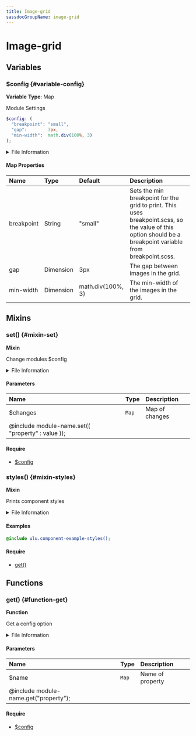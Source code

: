 ```yaml
---
title: Image-grid
sassdocGroupName: image-grid
---
```



# Image-grid

<div class="type-large">



</div>



## Variables




<div class="sassdoc-item-header">

###  $config {#variable-config}

  <div class="sassdoc-item-header__labels">
    <span class="tag tag--primary"><strong>Variable</strong></span> <span class="tag"><strong>Type</strong>: Map</span>
  </div>

</div>

  

Module Settings
    
    

``` scss
$config: (
  "breakpoint": "small",
  "gap":        3px,
  "min-width":  math.div(100%, 3)
);
```
  


<details>
  <summary>File Information</summary>
  
- **File:** _image-grid.scss
- **Group:** image-grid
- **Type:** variable
- **Lines (comments):** 13-17
- **Lines (code):** 19-23

</details>

    

#### Map Properties


|Name|Type|Default|Description|
|:--|:--|:--|:--|
|breakpoint|String|"small"|Sets the min breakpoint for the grid to print. This uses breakpoint.scss, so the value of this option should be a breakpoint variable from breakpoint.scss.|
|gap|Dimension|3px|The gap between images in the grid.|
|min-width|Dimension|math.div(100%, 3)|The min-width of the images in the grid.|

    
  

## Mixins




<div class="sassdoc-item-header">

###  set() {#mixin-set}

  <div class="sassdoc-item-header__labels">
    <span class="tag tag--primary"><strong>Mixin</strong></span>
  </div>

</div>

  

Change modules $config
    
    


<details>
  <summary>File Information</summary>
  
- **File:** _image-grid.scss
- **Group:** image-grid
- **Type:** mixin
- **Lines (comments):** 25-27
- **Lines (code):** 29-31

</details>

    

#### Parameters


|Name|Type|Description|
|:--|:--|:--|
|$changes|`Map`|Map of changes
  @include module-name.set(( "property" : value ));|

    

#### Require

- [$config](/sass/components/accordion/#variable-config)
  


<div class="sassdoc-item-header">

###  styles() {#mixin-styles}

  <div class="sassdoc-item-header__labels">
    <span class="tag tag--primary"><strong>Mixin</strong></span>
  </div>

</div>

  

Prints component styles
    
    


<details>
  <summary>File Information</summary>
  
- **File:** _image-grid.scss
- **Group:** image-grid
- **Type:** mixin
- **Lines (comments):** 41-43
- **Lines (code):** 45-69

</details>

    

#### Examples

      


``` scss
@include ulu.component-example-styles();
```
  



      

#### Require

- [get()](/sass/components/accordion/#function-get)
  
  

## Functions




<div class="sassdoc-item-header">

###  get() {#function-get}

  <div class="sassdoc-item-header__labels">
    <span class="tag tag--primary"><strong>Function</strong></span>
  </div>

</div>

  

Get a config option
    
    


<details>
  <summary>File Information</summary>
  
- **File:** _image-grid.scss
- **Group:** image-grid
- **Type:** function
- **Lines (comments):** 33-35
- **Lines (code):** 37-39

</details>

    

#### Parameters


|Name|Type|Description|
|:--|:--|:--|
|$name|`Map`|Name of property
  @include module-name.get("property");|

    

#### Require

- [$config](/sass/components/accordion/#variable-config)
  
  
  